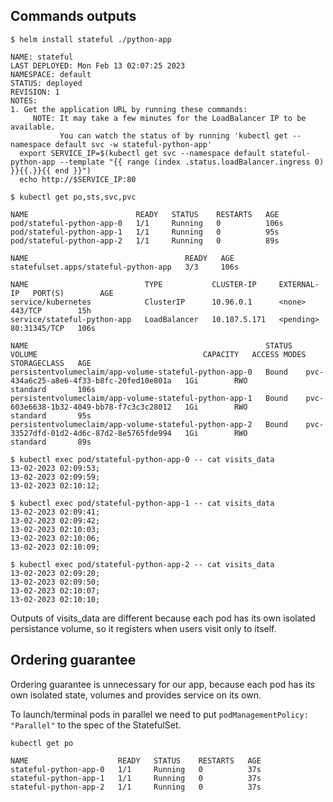 ## Commands outputs
```
$ helm install stateful ./python-app

NAME: stateful
LAST DEPLOYED: Mon Feb 13 02:07:25 2023
NAMESPACE: default
STATUS: deployed
REVISION: 1
NOTES:
1. Get the application URL by running these commands:
     NOTE: It may take a few minutes for the LoadBalancer IP to be available.
           You can watch the status of by running 'kubectl get --namespace default svc -w stateful-python-app'
  export SERVICE_IP=$(kubectl get svc --namespace default stateful-python-app --template "{{ range (index .status.loadBalancer.ingress 0) }}{{.}}{{ end }}")
  echo http://$SERVICE_IP:80
```

```
$ kubectl get po,sts,svc,pvc

NAME                        READY   STATUS    RESTARTS   AGE
pod/stateful-python-app-0   1/1     Running   0          106s
pod/stateful-python-app-1   1/1     Running   0          95s
pod/stateful-python-app-2   1/1     Running   0          89s

NAME                                   READY   AGE
statefulset.apps/stateful-python-app   3/3     106s

NAME                          TYPE           CLUSTER-IP     EXTERNAL-IP   PORT(S)        AGE
service/kubernetes            ClusterIP      10.96.0.1      <none>        443/TCP        15h
service/stateful-python-app   LoadBalancer   10.107.5.171   <pending>     80:31345/TCP   106s

NAME                                                     STATUS   VOLUME                                     CAPACITY   ACCESS MODES   STORAGECLASS   AGE   
persistentvolumeclaim/app-volume-stateful-python-app-0   Bound    pvc-434a6c25-a8e6-4f33-b8fc-20fed10e801a   1Gi        RWO            standard       106s  
persistentvolumeclaim/app-volume-stateful-python-app-1   Bound    pvc-603e6638-1b32-4049-bb78-f7c3c3c28012   1Gi        RWO            standard       95s   
persistentvolumeclaim/app-volume-stateful-python-app-2   Bound    pvc-33527dfd-01d2-4d6c-87d2-8e5765fde994   1Gi        RWO            standard       89s
```

```
$ kubectl exec pod/stateful-python-app-0 -- cat visits_data
13-02-2023 02:09:53; 
13-02-2023 02:09:59;
13-02-2023 02:10:12;

$ kubectl exec pod/stateful-python-app-1 -- cat visits_data
13-02-2023 02:09:41; 
13-02-2023 02:09:42;
13-02-2023 02:10:03;
13-02-2023 02:10:06;
13-02-2023 02:10:09;

$ kubectl exec pod/stateful-python-app-2 -- cat visits_data
13-02-2023 02:09:20; 
13-02-2023 02:09:50;
13-02-2023 02:10:07;
13-02-2023 02:10:10;
```

Outputs of visits_data are different because each pod has its own isolated persistance volume, 
so it registers when users visit only to itself.

## Ordering guarantee
Ordering guarantee is unnecessary for our app, because each pod has its own isolated state, volumes and provides service on its own.

To launch/terminal pods in parallel we need to put ```podManagementPolicy: "Parallel"``` to the spec of the StatefulSet.

```
kubectl get po

NAME                    READY   STATUS    RESTARTS   AGE
stateful-python-app-0   1/1     Running   0          37s
stateful-python-app-1   1/1     Running   0          37s
stateful-python-app-2   1/1     Running   0          37s
```
